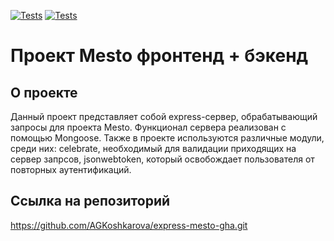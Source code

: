 [![Tests](../../actions/workflows/tests-13-sprint.yml/badge.svg)](../../actions/workflows/tests-13-sprint.yml) [![Tests](../../actions/workflows/tests-14-sprint.yml/badge.svg)](../../actions/workflows/tests-14-sprint.yml)
# Проект Mesto фронтенд + бэкенд


## О проекте

Данный проект представляет собой express-сервер, обрабатывающий запросы для проекта Mesto. Функционал сервера реализован с помощью Mongoose. Также в проекте используются различные модули, среди них: celebrate, необходимый для валидации приходящих на сервер запрсов, jsonwebtoken, который освобождает пользователя от повторных аутентификаций. 


## Ссылка на репозиторий

https://github.com/AGKoshkarova/express-mesto-gha.git

